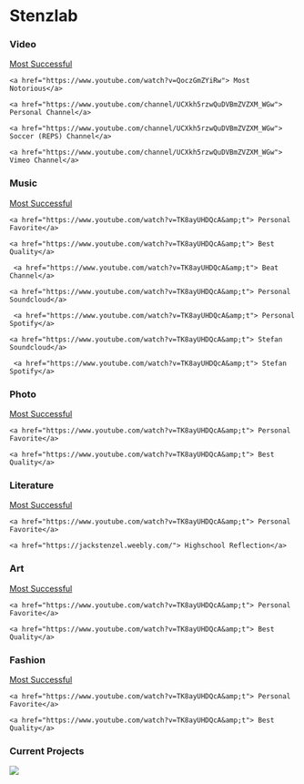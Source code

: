 <html>
    <head><meta http-equiv="Content-Type" content="text/html; charset=windows-1252">
        <script language="JavaScript">
<!--hide

var password;
var pass1="encinitas";

password=prompt('Please enter the password for this site','');

if (password==pass1)
alert('Welcome, click OK to view page.');
else{
window.location="http://google.com";
}

//-->
</script>
    </head>
    <body
          ><h1>Stenzlab</h1>
    









<h3>Video</h3>
    <a href="https://www.youtube.com/watch?v=TK8ayUHDQcA&amp;t"> Most Successful</a>

    <a href="https://www.youtube.com/watch?v=QoczGmZYiRw"> Most Notorious</a>

    <a href="https://www.youtube.com/channel/UCXkh5rzwQuDVBmZVZXM_WGw"> Personal Channel</a>
    
    <a href="https://www.youtube.com/channel/UCXkh5rzwQuDVBmZVZXM_WGw"> Soccer (REPS) Channel</a>
    
    <a href="https://www.youtube.com/channel/UCXkh5rzwQuDVBmZVZXM_WGw"> Vimeo Channel</a>

    
<h3>Music</h3>
     <a href="https://www.youtube.com/watch?v=TK8ayUHDQcA&amp;t"> Most Successful</a>

    <a href="https://www.youtube.com/watch?v=TK8ayUHDQcA&amp;t"> Personal Favorite</a>

    <a href="https://www.youtube.com/watch?v=TK8ayUHDQcA&amp;t"> Best Quality</a>
    
     <a href="https://www.youtube.com/watch?v=TK8ayUHDQcA&amp;t"> Beat Channel</a>
    
    <a href="https://www.youtube.com/watch?v=TK8ayUHDQcA&amp;t"> Personal Soundcloud</a>
    
     <a href="https://www.youtube.com/watch?v=TK8ayUHDQcA&amp;t"> Personal Spotify</a>
    
    <a href="https://www.youtube.com/watch?v=TK8ayUHDQcA&amp;t"> Stefan Soundcloud</a>
    
     <a href="https://www.youtube.com/watch?v=TK8ayUHDQcA&amp;t"> Stefan Spotify</a>
    
<h3>Photo</h3>
         <a href="https://www.youtube.com/watch?v=TK8ayUHDQcA&amp;t"> Most Successful</a>

    <a href="https://www.youtube.com/watch?v=TK8ayUHDQcA&amp;t"> Personal Favorite</a>

    <a href="https://www.youtube.com/watch?v=TK8ayUHDQcA&amp;t"> Best Quality</a>
<h3>Literature</h3>
         <a href="https://www.youtube.com/watch?v=TK8ayUHDQcA&amp;t"> Most Successful</a>

    <a href="https://www.youtube.com/watch?v=TK8ayUHDQcA&amp;t"> Personal Favorite</a>

    <a href="https://jackstenzel.weebly.com/"> Highschool Reflection</a>
<h3>Art</h3>
        <a href="https://www.youtube.com/watch?v=TK8ayUHDQcA&amp;t"> Most Successful</a>

    <a href="https://www.youtube.com/watch?v=TK8ayUHDQcA&amp;t"> Personal Favorite</a>

    <a href="https://www.youtube.com/watch?v=TK8ayUHDQcA&amp;t"> Best Quality</a>
<h3>Fashion</h3>
         <a href="https://www.youtube.com/watch?v=TK8ayUHDQcA&amp;t"> Most Successful</a>

    <a href="https://www.youtube.com/watch?v=TK8ayUHDQcA&amp;t"> Personal Favorite</a>

    <a href="https://www.youtube.com/watch?v=TK8ayUHDQcA&amp;t"> Best Quality</a>
<h3>Current Projects</h3><img src="![running-man](https://user-images.githubusercontent.com/58157959/131916225-b52c8121-7baf-4f98-ad53-3a1500e7ca65.gif)">

</body>
</html>
